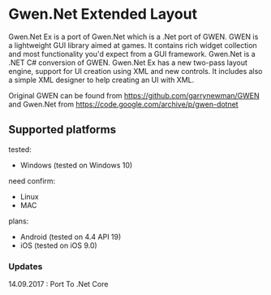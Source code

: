 # Gwen.Net Extended Layout

Gwen.Net Ex is a port of Gwen.Net which is a .Net port of GWEN. GWEN is a lightweight GUI library aimed at games. It contains rich widget collection and most functionality you'd expect from a GUI framework. Gwen.Net is a .NET C# conversion of GWEN. Gwen.Net Ex has
a new two-pass layout engine, support for UI creation using XML and new controls. It includes also a simple XML designer to help creating an UI with XML.

Original GWEN can be found from https://github.com/garrynewman/GWEN and Gwen.Net from https://code.google.com/archive/p/gwen-dotnet

## Supported platforms

tested:
- Windows (tested on Windows 10)

need confirm:
- Linux 
- MAC 

plans:
- Android (tested on 4.4 API 19)
- iOS (tested on iOS 9.0)


### Updates

14.09.2017 : Port To .Net Core 
